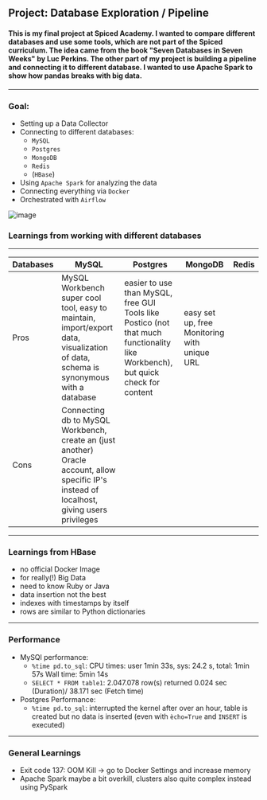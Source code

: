 ## Project: Database Exploration / Pipeline
#### This is my final project at Spiced Academy. I wanted to compare different databases and use some tools, which are not part of the Spiced curriculum. The idea came from the book "Seven Databases in Seven Weeks" by Luc Perkins. The other part of my project is building a pipeline and connecting it to different database. I wanted to use Apache Spark to show how pandas breaks with big data.
---
### Goal:
* Setting up a Data Collector
* Connecting to different databases:
  * `MySQL`
  * `Postgres`
  * `MongoDB`
  * `Redis`
  * (`HBase`)
* Using `Apache Spark` for analyzing the data
* Connecting everything via `Docker`
* Orchestrated with `Airflow`

![image](https://github.com/fe-bern/db_exploration/blob/master/img/architecture.png?raw=true)


### Learnings from working with different databases
----

| Databases  |  MySQL |  Postgres | MongoDB  | Redis  |
|---|---|---|---|---|
| Pros  | MySQL Workbench super cool tool, easy to maintain, import/export data, visualization of data, schema is synonymous with a database  | easier to use than MySQL, free GUI Tools like Postico (not that much functionality like Workbench), but quick check for content  | easy set up, free Monitoring with unique URL |   |
| Cons  | Connecting db to MySQL Workbench, create an (just another) Oracle account, allow specific IP's instead of localhost, giving users privileges  |   |   |   |


---
### Learnings from HBase
* no official Docker Image
* for really(!) Big Data
* need to know Ruby or Java
* data insertion not the best
* indexes with timestamps by itself
* rows are similar to Python dictionaries

---
### Performance
* MySQl performance:
  * `%time pd.to_sql`: CPU times: user 1min 33s, sys: 24.2 s, total: 1min 57s Wall time: 5min 14s
  * `SELECT * FROM table1`: 2.047.078 row(s) returned	0.024 sec (Duration)/ 38.171 sec (Fetch time)
* Postgres Performance:
  * `%time pd.to_sql`: interrupted the kernel after over an hour, table is created but no data is inserted (even with `ècho=True` and `INSERT` is executed)

---
### General Learnings
* Exit code 137: OOM Kill -> go to Docker Settings and increase memory
* Apache Spark maybe a bit overkill, clusters also quite complex instead using PySpark
